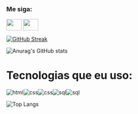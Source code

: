 




<!--
**Arthurvini17/Arthurvini17** is a ✨ _special_ ✨ repository because its `README.md` (this file) appears on your GitHub profile.

Here are some ideas to get you started:

- 🔭 I’m currently working on ...
- 🌱 I’m currently learning ...
- 👯 I’m looking to collaborate on ...
- 🤔 I’m looking for help with ...
- 💬 Ask me about ...
- 📫 How to reach me: ...
- 😄 Pronouns: ...
- ⚡ Fun fact: ...
-->


<h3 align="left">Me siga:</h3>
<p align="left">

<a href="https://www.linkedin.com/in/arthur-vinicius-b22202270/" target="blank"><img align="center" src="https://cdn.jsdelivr.net/npm/simple-icons@3.0.1/icons/linkedin.svg" alt="" height="30" width="40" /></a>
<a href="https://www.instagram.com/_viniciusxs/" target="blank"><img align="center" src="https://cdn.jsdelivr.net/npm/simple-icons@3.0.1/icons/instagram.svg" alt="" height="30" width="40" /></a>
</p>

[![GitHub Streak](https://github-readme-streak-stats.herokuapp.com?user=Arthurvini17&theme=dark&hide_border=true&locale=pt_BR)](https://git.io/streak-stats)


![Anurag's GitHub stats](https://github-readme-stats.vercel.app/api?username=Arthurvini17&show_icons=true&theme=dracula)


<h1> Tecnologias que eu uso: </h1>

<div style="display: inline-flex">
<img align="center" alt="html" src="https://img.shields.io/badge/HTML-239120?style=for-the-badge&logo=html5&logoColor=white"/>

<img align="center" alt="css" src="https://img.shields.io/badge/CSS3-1572B6?style=for-the-badge&logo=css3&logoColor=white"/>


<img align="center" alt="css" src="https://img.shields.io/badge/PHP-777BB4?style=for-the-badge&logo=php&logoColor=white"/>

<img align="center" alt="sql" src="https://img.shields.io/badge/MySQL-00000F?style=for-the-badge&logo=mysql&logoColor=white"/>

<img align="center" alt="sql" src="https://img.shields.io/badge/MySQL-005C84?style=for-the-badge&logo=mysql&logoColor=white"/>

<img align="center" alt="" src="https://img.shields.io/badge/Visual_Studio-5C2D91?style=for-the-badge&logo=visual%20studio&logoColor=white"/>
<img align="center" alt="" src="https://img.shields.io/badge/GIT-E44C30?style=for-the-badge&logo=git&logoColor=whit"/>
<img align="center" alt="" src="https://img.shields.io/badge/Brave-FF1B2D?style=for-the-badge&logo=Brave&logoColor=white"/>

</div>



![Top Langs](https://github-readme-stats.vercel.app/api/top-langs/?username=Arthurvini17&hide=javascript,html)




